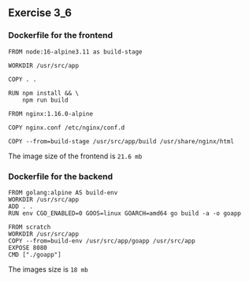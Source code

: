 ## Exercise 3_6

### Dockerfile for the frontend

```
FROM node:16-alpine3.11 as build-stage

WORKDIR /usr/src/app

COPY . .

RUN npm install && \
    npm run build

FROM nginx:1.16.0-alpine

COPY nginx.conf /etc/nginx/conf.d

COPY --from=build-stage /usr/src/app/build /usr/share/nginx/html
```

The image size of the frontend is `21.6 mb`

### Dockerfile for the backend

```
FROM golang:alpine AS build-env
WORKDIR /usr/src/app
ADD . .
RUN env CGO_ENABLED=0 GOOS=linux GOARCH=amd64 go build -a -o goapp

FROM scratch
WORKDIR /usr/src/app
COPY --from=build-env /usr/src/app/goapp /usr/src/app
EXPOSE 8080
CMD ["./goapp"]
```
The images size is `18 mb`
